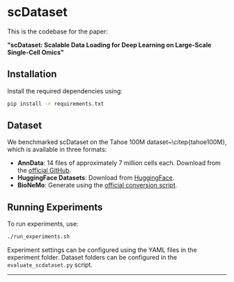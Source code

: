 # scDataset

This is the codebase for the paper:

**"scDataset: Scalable Data Loading for Deep Learning on Large-Scale Single-Cell Omics"**

## Installation

Install the required dependencies using:

```bash
pip install -r requirements.txt
```

## Dataset

We benchmarked scDataset on the Tahoe 100M dataset~\citep{tahoe100M}, which is available in three formats:

- **AnnData**: 14 files of approximately 7 million cells each. Download from the [official GitHub](https://github.com/ArcInstitute/arc-virtual-cell-atlas).
- **HuggingFace Datasets**: Download from [HuggingFace](https://huggingface.co/datasets/tahoebio/Tahoe-100M).
- **BioNeMo**: Generate using the [official conversion script](https://nvidia.github.io/bionemo-framework/API_reference/bionemo/scdl/scripts/convert_h5ad_to_scdl/).

## Running Experiments

To run experiments, use:

```bash
./run_experiments.sh
```

Experiment settings can be configured using the YAML files in the experiment folder. Dataset folders can be configured in the `evaluate_scdataset.py` script.

---
